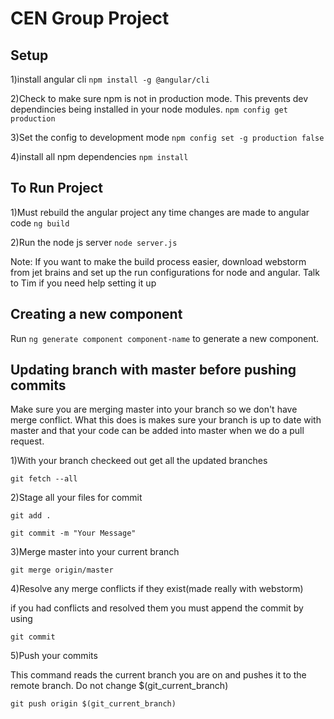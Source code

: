 # CEN Group Project

## Setup

1)install angular cli
`npm install -g @angular/cli`

2)Check to make sure npm is not in production mode. This prevents dev dependincies being installed in your node modules. 
`npm config get production` 

3)Set the config to development mode
`npm config set -g production false`

4)install all npm dependencies
`npm install`

## To Run Project

1)Must rebuild the angular project any time changes are made to angular code
`ng build`

2)Run the node js server
`node server.js`

Note: If you want to make the build process easier, download webstorm from jet brains and set up the run configurations for node and angular. 
Talk to Tim if you need help setting it up

## Creating a new component

Run `ng generate component component-name` to generate a new component.

## Updating branch with master before pushing commits

Make sure you are merging master into your branch so we don't have merge conflict.
What this does is makes sure your branch is up to date with master and that your code can be added into master when we do a pull request.

1)With your branch checkeed out get all the updated branches

`git fetch --all`

2)Stage all your files for commit

`git add .`

`git commit -m "Your Message"`

3)Merge master into your current branch

`git merge origin/master`

4)Resolve any merge conflicts if they exist(made really with webstorm)

if you had conflicts and resolved them you must append the commit by using

`git commit`

5)Push your commits

This command reads the current branch you are on and pushes it to the remote branch. Do not change $(git_current_branch) 

`git push origin $(git_current_branch)`


